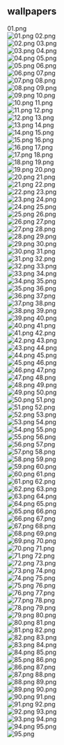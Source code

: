 ## wallpapers
01.png  
![01.png](01.png)
02.png  
![02.png](02.png)
03.png  
![03.png](03.png)
04.png  
![04.png](04.png)
05.png  
![05.png](05.png)
06.png  
![06.png](06.png)
07.png  
![07.png](07.png)
08.png  
![08.png](08.png)
09.png  
![09.png](09.png)
10.png  
![10.png](10.png)
11.png  
![11.png](11.png)
12.png  
![12.png](12.png)
13.png  
![13.png](13.png)
14.png  
![14.png](14.png)
15.png  
![15.png](15.png)
16.png  
![16.png](16.png)
17.png  
![17.png](17.png)
18.png  
![18.png](18.png)
19.png  
![19.png](19.png)
20.png  
![20.png](20.png)
21.png  
![21.png](21.png)
22.png  
![22.png](22.png)
23.png  
![23.png](23.png)
24.png  
![24.png](24.png)
25.png  
![25.png](25.png)
26.png  
![26.png](26.png)
27.png  
![27.png](27.png)
28.png  
![28.png](28.png)
29.png  
![29.png](29.png)
30.png  
![30.png](30.png)
31.png  
![31.png](31.png)
32.png  
![32.png](32.png)
33.png  
![33.png](33.png)
34.png  
![34.png](34.png)
35.png  
![35.png](35.png)
36.png  
![36.png](36.png)
37.png  
![37.png](37.png)
38.png  
![38.png](38.png)
39.png  
![39.png](39.png)
40.png  
![40.png](40.png)
41.png  
![41.png](41.png)
42.png  
![42.png](42.png)
43.png  
![43.png](43.png)
44.png  
![44.png](44.png)
45.png  
![45.png](45.png)
46.png  
![46.png](46.png)
47.png  
![47.png](47.png)
48.png  
![48.png](48.png)
49.png  
![49.png](49.png)
50.png  
![50.png](50.png)
51.png  
![51.png](51.png)
52.png  
![52.png](52.png)
53.png  
![53.png](53.png)
54.png  
![54.png](54.png)
55.png  
![55.png](55.png)
56.png  
![56.png](56.png)
57.png  
![57.png](57.png)
58.png  
![58.png](58.png)
59.png  
![59.png](59.png)
60.png  
![60.png](60.png)
61.png  
![61.png](61.png)
62.png  
![62.png](62.png)
63.png  
![63.png](63.png)
64.png  
![64.png](64.png)
65.png  
![65.png](65.png)
66.png  
![66.png](66.png)
67.png  
![67.png](67.png)
68.png  
![68.png](68.png)
69.png  
![69.png](69.png)
70.png  
![70.png](70.png)
71.png  
![71.png](71.png)
72.png  
![72.png](72.png)
73.png  
![73.png](73.png)
74.png  
![74.png](74.png)
75.png  
![75.png](75.png)
76.png  
![76.png](76.png)
77.png  
![77.png](77.png)
78.png  
![78.png](78.png)
79.png  
![79.png](79.png)
80.png  
![80.png](80.png)
81.png  
![81.png](81.png)
82.png  
![82.png](82.png)
83.png  
![83.png](83.png)
84.png  
![84.png](84.png)
85.png  
![85.png](85.png)
86.png  
![86.png](86.png)
87.png  
![87.png](87.png)
88.png  
![88.png](88.png)
89.png  
![89.png](89.png)
90.png  
![90.png](90.png)
91.png  
![91.png](91.png)
92.png  
![92.png](92.png)
93.png  
![93.png](93.png)
94.png  
![94.png](94.png)
95.png  
![95.png](95.png)
